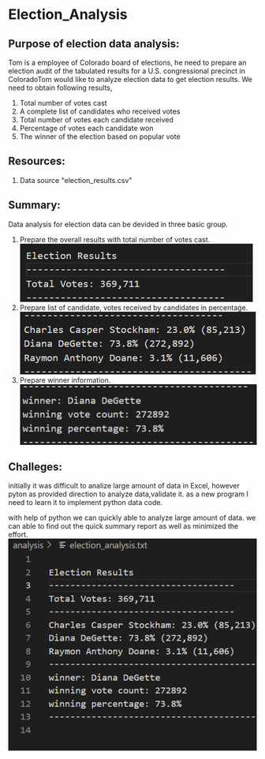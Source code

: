 # Election_Analysis
## Purpose of election data analysis:
Tom is a employee of Colorado board of elections, he need to prepare an election audit of the tabulated results for a U.S. congressional precinct in ColoradoTom would like to analyze election data to get election results. We need to obtain following results,
1. Total number of votes cast
2. A complete list of candidates who received votes
3. Total number of votes each candidate received
4. Percentage of votes each candidate won
5. The winner of the election based on popular vote

## Resources:
1.  Data source "election_results.csv"

## Summary:
Data analysis for election data can be devided in three basic group.
1. Prepare the overall results with total number of votes cast.
![Overall Election result](election_1.png)
2. Prepare list of candidate, votes received by candidates in percentage.
![Candidate Election result](election_2.png) 
3. Prepare winner information.
![Winner Election result](election_3.png) 

## Challeges:
initially it was difficult to analize large amount of data in Excel, however pyton as provided direction to analyze data,validate it. as a new program I need to learn it to implement python data code.

with help of python we can quickly able to analyze large amount of data. we can able to find out the quick summary report as well as minimized the effort. 
![Election summary results](election_summary.png)